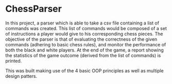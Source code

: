# ChessParser

In this project, a parser which is able to take a csv file containing a list of commands was created. 
This list of commands would be composed of a set of instructions a player would give to his corresponding chess pieces.
The objective of the parser is that of evaluating the correctness of the given commands (adhering to basic chess rules),
and monitor the performance of both the black and white players. At the end of the game, a report showing the statistics
of the game outcome (derived from the list of commands) is printed.

This was built making use of the 4 basic OOP principles as well as multiple design patters.
